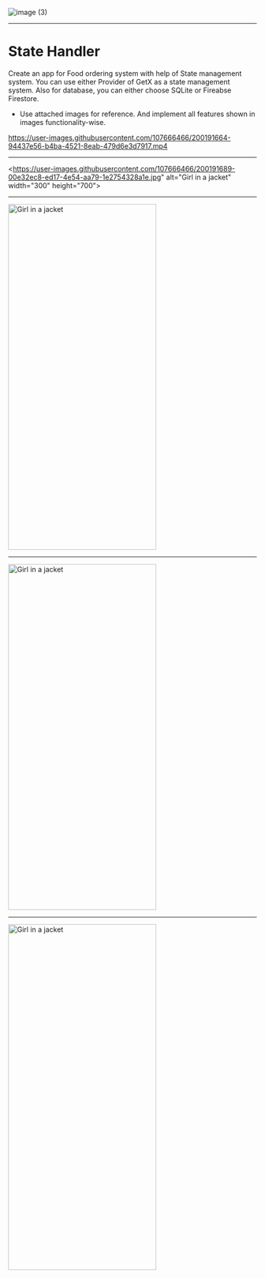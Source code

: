 
![image (3)](https://user-images.githubusercontent.com/107666466/196494096-276c9a6d-9108-4c6c-b932-d6026de6c3c2.jpg)

---

# State Handler
Create an app for Food ordering system with help of State management system. You can use either Provider of GetX as a state management system. Also for database, you can either choose SQLite or Fireabse Firestore.
- Use attached images for reference. And implement all features shown in images functionality-wise.



https://user-images.githubusercontent.com/107666466/200191664-94437e56-b4ba-4521-8eab-479d6e3d7917.mp4


---


<https://user-images.githubusercontent.com/107666466/200191689-00e32ec8-ed17-4e54-aa79-1e2754328a1e.jpg" alt="Girl in a jacket" width="300" height="700">

---
  
<img src="https://user-images.githubusercontent.com/107666466/200191712-e2fe0b29-3572-4f00-b9bf-7fd569f6389c.jpg" alt="Girl in a jacket" width="300" height="700">

---
  
<img src="https://user-images.githubusercontent.com/107666466/200191734-778d00fb-c12f-4c5c-a4af-33e0ee999c65.jpg" alt="Girl in a jacket" width="300" height="700">

---
  
<img src="https://user-images.githubusercontent.com/107666466/200191749-3ac68885-f130-4763-96f7-386d15d39470.jpg" alt="Girl in a jacket" width="300" height="700">





